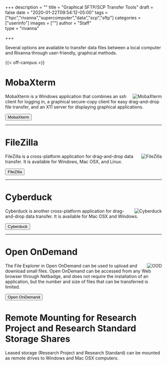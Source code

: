 +++
description = ""
title = "Graphical SFTP/SCP Transfer Tools"
draft = false
date = "2020-01-22T09:54:12-05:00"
tags = ["hpc","rivanna","supercomputer","data","scp","sftp"]
categories = ["userinfo"]
images = [""]
author = "Staff"  
type = "rivanna"

+++

<p class=lead>Several options are available to transfer data files between a local computer and Rivanna through user-friendly, graphical methods.</p>

{{< off-campus >}}

# MobaXterm

<img alt="MobaXterm" src="/images/rivanna/mobax-logo.png" align="right" style="max-width:20%;">
MobaXterm is a Windows application that combines an ssh client for logging in, a graphical secure-copy client for easy drag-and-drop file transfer, and an X11 server for displaying graphical applications.

[<button class="btn btn-primary">MobaXterm</button>](/userinfo/hpc/logintools/mobaxterm/)

- - -

# FileZilla

<img alt="FileZilla" src="/images/rivanna/filezilla-logo.png" align="right" style="max-width:20%;">

FileZilla is a cross-platform application for drag-and-drop data transfer.  It is available for Windows, Mac OSX, and Linux.

[<button class="btn btn-primary">FileZilla</button>](/userinfo/hpc/logintools/filezilla/)

- - -

# Cyberduck

<img alt="Cyberduck" src="/images/rivanna/cyberduck-logo.png" align="right" style="max-width:25%;max-height:75%">

Cyberduck is another cross-platform application for drag-and-drop data transfer.  It is available for Mac OSX and Windows.

[<button class="btn btn-primary">Cyberduck</button>](/userinfo/hpc/logintools/cyberduck/)

- - -

# Open OnDemand

<img alt="OOD" src="/images/rivanna/openondemand-dash.png" align="right" style="max-width:20%;">

The File Explorer in Open OnDemand can be used to upload and download small files.  Open OnDemand can be accessed from any Web browser through Netbadge, and does not require the installation of an application, but the number and size of files that can be transferred is limited.

[<button class="btn btn-primary">Open OnDemand</button>](/userinfo/hpc/ood/fileexplorer/)

# Remote Mounting for Research Project and Research Standard Storage Shares

Leased storage (Research Project and Research Standard) can be mounted as remote drives to Windows and Mac OSX computers.
